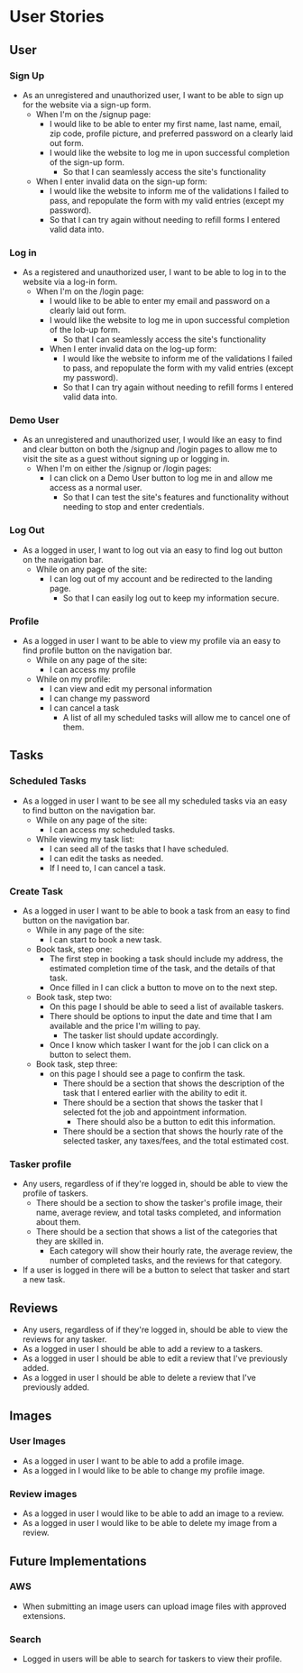 # User Stories

## User

### Sign Up


- As an unregistered and unauthorized user, I want to be able to sign up for the website via a sign-up form.
  - When I'm on the /signup page:
    - I would like to be able to enter my first name, last name, email, zip code, profile picture, and preferred password on a clearly laid out form.
    - I would like the website to log me in upon successful completion of the sign-up form.
      - So that I can seamlessly access the site's functionality
  - When I enter invalid data on the sign-up form:
    - I would like the website to inform me of the validations I failed to pass, and repopulate the form with my valid entries (except my password).
    - So that I can try again without needing to refill forms I entered valid data into.

### Log in

- As a registered and unauthorized user, I want to be able to log in to the website via a log-in form.
  - When I'm on the /login page:
    - I would like to be able to enter my email and password on a clearly laid out form.
    - I would like the website to log me in upon successful completion of the lob-up form.
      - So that I can seamlessly access the site's functionality
    - When I enter invalid data on the log-up form:
      - I would like the website to inform me of the validations I failed to pass, and repopulate the form with my valid entries (except my password).
      - So that I can try again without needing to refill forms I entered valid data into.

### Demo User

- As an unregistered and unauthorized user, I would like an easy to find and clear button on both the /signup and /login pages to allow me to visit the site as a guest without signing up or logging in.
  - When I'm on either the /signup or /login pages:
    - I can click on a Demo User button to log me in and allow me access as a normal user.
      - So that I can test the site's features and functionality without needing to stop and enter credentials.

### Log Out

- As a logged in user, I want to log out via an easy to find log out button on the navigation bar.
  - While on any page of the site:
    - I can log out of my account and be redirected to the landing page.
      - So that I can easily log out to keep my information secure.

### Profile

- As a logged in user I want to be able to view my profile via an easy to find profile button on the navigation bar.
  - While on any page of the site:
    - I can access my profile
  - While on my profile:
    - I can view and edit my personal information
    - I can change my password
    - I can cancel a task
      - A list of all my scheduled tasks will allow me to cancel one of them.

## Tasks

### Scheduled Tasks

- As a logged in user I want to be see all my scheduled tasks via an easy to find button on the navigation bar.
  - While on any page of the site:
    - I can access my scheduled tasks.
  - While viewing my task list:
    - I can seed all of the tasks that I have scheduled.
    - I can edit the tasks as needed.
    - If I need to, I can cancel a task.

### Create Task

- As a logged in user I want to be able to book a task from an easy to find button on the navigation bar.
  - While in any page of the site:
    - I can start to book a new task.
  - Book task, step one:
    - The first step in booking a task should include my address, the estimated completion time of the task, and the details of that task.
    - Once filled in I can click a button to move on to the next step.
  - Book task, step two:
    - On this page I should be able to seed a list of available taskers.
    - There should be options to input the date and time that I am available and the price I'm willing to pay.
      - The tasker list should update accordingly.
    - Once I know which tasker I want for the job I can click on a button to select them.
  - Book task, step three:
    - on this page I should see a page to confirm the task.
      - There should be a section that shows the description of the task that I entered earlier with the ability to edit it.
      - There should be a section that shows the tasker that I selected fot the job and appointment information.
        - There should also be a button to edit this information.
      - There should be a section that shows the hourly rate of the selected tasker, any taxes/fees, and the total estimated cost.

### Tasker profile

- Any users, regardless of if they're logged in, should be able to view the profile of taskers.
  - There should be a section to show the tasker's profile image, their name, average review, and total tasks completed, and information about them.
  - There should be a section that shows a list of the categories that they are skilled in.
    - Each category will show their hourly rate, the average review, the number of completed tasks, and the reviews for that category.
- If a user is logged in there will be a button to select that tasker and start a new task.

## Reviews

- Any users, regardless of if they're logged in, should be able to view the reviews for any tasker.
- As a logged in user I should be able to add a review to a taskers.
- As a logged in user I should be able to edit a review that I've previously added.
- As a logged in user I should be able to delete a review that I've previously added.

## Images

### User Images
- As a logged in user I want to be able to add a profile image.
- As a logged in I would like to be able to change my profile image.

### Review images
- As a logged in user I would like to be able to add an image to a review.
- As a logged in user I would like to be able to delete my image from a review.

## Future Implementations

### AWS
- When submitting an image users can upload image files with approved extensions.

### Search
- Logged in users will be able to search for taskers to view their profile.
